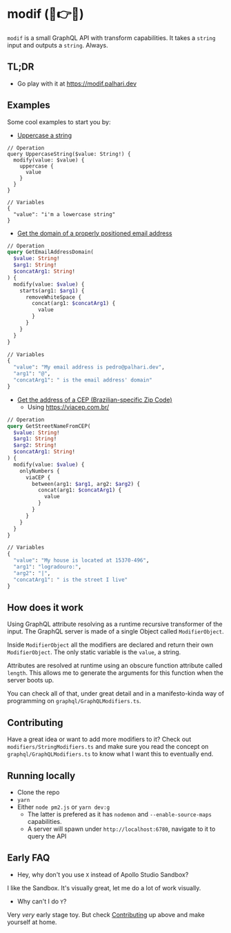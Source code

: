 # **modif** (🍖👉🥪)

`modif` is a small GraphQL API with transform capabilities. It takes a `string` input and outputs a `string`. Always.

## TL;DR

- Go play with it at https://modif.palhari.dev

## Examples

Some cool examples to start you by:

- [Uppercase a string](https://studio.apollographql.com/sandbox/explorer?endpoint=https%3A%2F%2Fmodif.palhari.dev%2F&explorerURLState=N4IgJg9gxgrgtgUwHYBcQC4QEcYIE4CeABAKoAOZ%2BUAhgM4IDKKeAlkgOYAUAJAG7UAbXOiJNWHAIQBKIsAA6SIkTgQwLAGYFO-IQhF9BuGfMVKiMClToJZCs2Z247ZgL7O3SFyAA0Ifq2oAIwEEWgwQEyU5P0MEaJFolgByOCJqIgEIAHcreiJaZjZ2aIUvFyA)

```data
// Operation
query UppercaseString($value: String!) {
  modify(value: $value) {
    uppercase {
      value
    }
  }
}

// Variables
{
  "value": "i'm a lowercase string"
}
```

- [Get the domain of a properly positioned email address](https://studio.apollographql.com/sandbox/explorer?endpoint=https%3A%2F%2Fmodif.palhari.dev%2F&explorerURLState=N4IgJg9gxgrgtgUwHYBcQC4QEcYIE4CeABAOIIoCicAhgJYA2AgmGHggM7sAiENtSACgA6SIkQAkAN2r1c6IgGUUefgHMAhCLHjqeVQEZ5SlUg1aJUCEijUUjPYcXK1mpAEoiwc3AhhaAMwIBaVkEeSkZXA8vUTEidhRdFHYBXQNwtP1o8ziiNh9JBAB1AAtaFAQFAAdqKARPHNyiS2tbVIdwlps7B2zYpriQ3EbcgF8RonH%2ByfMpqZAAGhBpFWoAI3oODBAYsSFlyIR9%2BX2AWWIEPnoiahY2TiJadiIqhFYIAAEa%2BhLdWgA6MAIST7BbmfaZY5EfYfUHgkBdWz2AxQ-aPZ4oEr1S50a63VgcdgAciIkD4SH2IlGIFGQA)

```graphql
// Operation
query GetEmailAddressDomain(
  $value: String!
  $arg1: String!
  $concatArg1: String!
) {
  modify(value: $value) {
    starts(arg1: $arg1) {
      removeWhiteSpace {
        concat(arg1: $concatArg1) {
          value
        }
      }
    }
  }
}

// Variables
{
  "value": "My email address is pedro@palhari.dev",
  "arg1": "@",
  "concatArg1": " is the email address' domain"
}
```

- [Get the address of a CEP (Brazilian-specific Zip Code)](https://studio.apollographql.com/sandbox/explorer?endpoint=https%3A%2F%2Fmodif.palhari.dev%2F&explorerURLState=N4IgJg9gxgrgtgUwHYBcQC4QEcYIE4CeABAOIIoDKKeC5AcgIaIBieEcAwgKIAKAFAB0kRIgBIAbgwA2udESp4AlkgDmAQiEjRDPCoCMchcvWaxOlQCZD1YxuFioEJFAYoAgroPybquwEoiYFM4CDBFADMCPkkZBDkJaVwAoPsRJykCOngAI3wAZ0DTERFxRQZuHkLU4pFclAB3WiQ%2Bcy9tTwAaInMrM10LZKKa4sdnVxbPeNGXd09B6uHimNwhxYBfVeKNhaJtmr3doW2QDpBJJQZsqQQ8jBAUkQEzxIQnuSeAWWIACwgYPIQREUBSk0FcCDA3RQRD0AFYAMwAdgADABaAAsAE4AGxPDqmJ6tN5EJ6glR4BiQGBsdB4gkgHrEp4AHzp9ie01cHn0TJAQIKKG%2BgLy1Fo0IAkkQpIpxK8QEcQGsgA)
  - Using https://viacep.com.br/

```graphql
// Operation
query GetStreetNameFromCEP(
  $value: String!
  $arg1: String!
  $arg2: String!
  $concatArg1: String!
) {
  modify(value: $value) {
    onlyNumbers {
      viaCEP {
        between(arg1: $arg1, arg2: $arg2) {
          concat(arg1: $concatArg1) {
            value
          }
        }
      }
    }
  }
}

// Variables
{
  "value": "My house is located at 15370-496",
  "arg1": "logradouro:",
  "arg2": "|",
  "concatArg1": " is the street I live"
}
```

## How does it work

Using GraphQL attribute resolving as a runtime recursive transformer of the input. The GraphQL server is made of a single Object called `ModifierObject`.

Inside `ModifierObject` all the modifiers are declared and return their own `ModifierObject`. The only static variable is the `value`, a string.

Attributes are resolved at runtime using an obscure function attribute called `length`. This allows me to generate the arguments for this function when the server boots up.

You can check all of that, under great detail and in a manifesto-kinda way of programming on `graphql/GraphQLModifiers.ts`.

## Contributing

Have a great idea or want to add more modifiers to it? Check out `modifiers/StringModifiers.ts` and make sure you read the concept on `graphql/GraphQLModifiers.ts` to know what I want this to eventually end.

## Running locally

- Clone the repo
- `yarn`
- Either `node pm2.js` or `yarn dev:g`
  - The latter is prefered as it has `nodemon` and `--enable-source-maps` capabilities.
  - A server will spawn under `http://localhost:6780`, navigate to it to query the API

## Early FAQ

- Hey, why don't you use `X` instead of Apollo Studio Sandbox?

I like the Sandbox. It's visually great, let me do a lot of work visually.

- Why can't I do `Y`?

Very _very_ early stage toy. But check [Contributing](#contributing) up above and make yourself at home.
